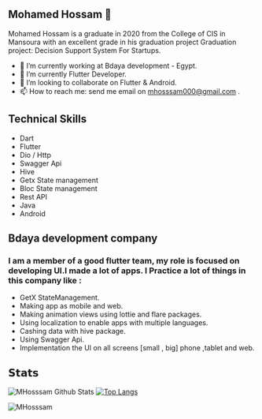 ## Mohamed Hossam 👋

Mohamed Hossam is a graduate in 2020 from the College of CIS in Mansoura with an excellent grade in his graduation project
Graduation project: Decision Support System For Startups.

- 🔭 I’m currently working at Bdaya development - Egypt.
- 🌱 I’m currently Flutter Developer.
- 👯 I’m looking to collaborate on Flutter & Android.
- 📫 How to reach me: send me email on mhosssam000@gmail.com .

## Technical Skills
- Dart                                                    
- Flutter  
- Dio / Http
- Swagger Api   
- Hive  
- Getx State management 
- Bloc State management 
- Rest API  
- Java
- Android   

## Bdaya development company
### I am a member of a good flutter team, my role is focused on developing UI.I made a lot of apps. I Practice a lot of things in this company like :
- GetX StateManagement.
- Making app as mobile and web.
- Making animation views using lottie and flare packages.
- Using localization to enable apps with multiple languages.
- Cashing data with hive package.
- Using Swagger Api.
- Implementation the UI on all screens [small , big] phone ,tablet and web.

## 𝗦𝘁𝗮𝘁𝘀

![MHosssam Github Stats](https://github-readme-stats.vercel.app/api?username=MHosssam&show_icons=true&theme=dracula)
[![Top Langs](https://github-readme-stats.vercel.app/api/top-langs/?username=MHosssam&exclude_repo=ualehosaini.github.io,free-for-dev&layout=compact&langs_count=8)](https://github.com/ualehosaini)
<p><img align="center" src="https://github-readme-streak-stats.herokuapp.com/?user=MHosssam&" alt="MHosssam" /></p> 









